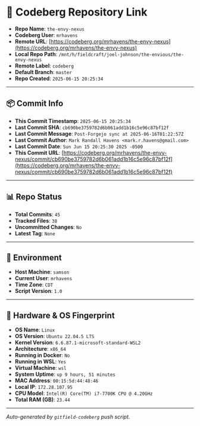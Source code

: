 # 🔗 Codeberg Repository Link

- **Repo Name**: `the-envy-nexus`
- **Codeberg User**: `mrhavens`
- **Remote URL**: [https://codeberg.org/mrhavens/the-envy-nexus](https://codeberg.org/mrhavens/the-envy-nexus)
- **Local Repo Path**: `/mnt/h/fieldcraft/joel-johnson/the-envious/the-envy-nexus`
- **Remote Label**: `codeberg`
- **Default Branch**: `master`
- **Repo Created**: `2025-06-15 20:25:34`

---

## 📦 Commit Info

- **This Commit Timestamp**: `2025-06-15 20:25:34`
- **Last Commit SHA**: `cb690be3759782d6b061add1b16c5e96c87bf12f`
- **Last Commit Message**: `Post-Forgejo sync at 2025-06-16T01:22:57Z`
- **Last Commit Author**: `Mark Randall Havens <mark.r.havens@gmail.com>`
- **Last Commit Date**: `Sun Jun 15 20:25:30 2025 -0500`
- **This Commit URL**: [https://codeberg.org/mrhavens/the-envy-nexus/commit/cb690be3759782d6b061add1b16c5e96c87bf12f](https://codeberg.org/mrhavens/the-envy-nexus/commit/cb690be3759782d6b061add1b16c5e96c87bf12f)

---

## 📊 Repo Status

- **Total Commits**: `45`
- **Tracked Files**: `38`
- **Uncommitted Changes**: `No`
- **Latest Tag**: `None`

---

## 🧭 Environment

- **Host Machine**: `samson`
- **Current User**: `mrhavens`
- **Time Zone**: `CDT`
- **Script Version**: `1.0`

---

## 🧬 Hardware & OS Fingerprint

- **OS Name**: `Linux`
- **OS Version**: `Ubuntu 22.04.5 LTS`
- **Kernel Version**: `6.6.87.1-microsoft-standard-WSL2`
- **Architecture**: `x86_64`
- **Running in Docker**: `No`
- **Running in WSL**: `Yes`
- **Virtual Machine**: `wsl`
- **System Uptime**: `up 9 hours, 51 minutes`
- **MAC Address**: `00:15:5d:44:48:46`
- **Local IP**: `172.28.107.95`
- **CPU Model**: `Intel(R) Core(TM) i7-7700K CPU @ 4.20GHz`
- **Total RAM (GB)**: `23.44`

---

_Auto-generated by `gitfield-codeberg` push script._
